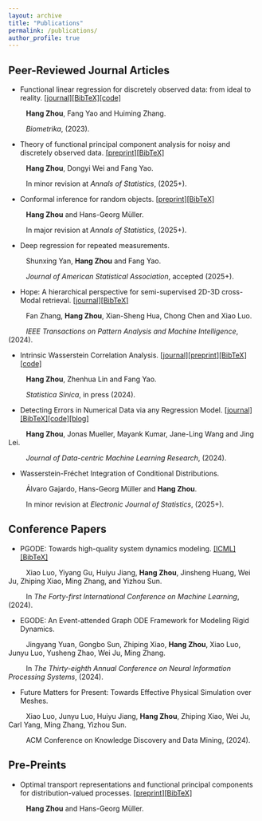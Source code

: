 ```yaml
---
layout: archive
title: "Publications"
permalink: /publications/
author_profile: true
---
```

## Peer-Reviewed Journal Articles

- Functional linear regression for discretely observed data: from ideal to reality. [\[journal\]](https://academic.oup.com/biomet/article-abstract/110/2/381/6726182)[\[BibTeX\]](https://hg-zh.github.io/files/bmka_flr)[\[code\]](https://github.com/hg-zh/FLR)

&nbsp;&nbsp;&nbsp;&nbsp;&nbsp;&nbsp;&nbsp;&nbsp; **Hang Zhou**, Fang Yao and Huiming Zhang.

&nbsp;&nbsp;&nbsp;&nbsp;&nbsp;&nbsp;&nbsp;&nbsp; *Biometrika*, (2023).


- Theory of functional principal component analysis for noisy and discretely observed data. [\[preprint\]](https://arxiv.org/abs/2209.08768)[\[BibTeX\]](https://hg-zh.github.io/files/arXiv_FPCA)

&nbsp;&nbsp;&nbsp;&nbsp;&nbsp;&nbsp;&nbsp;&nbsp; **Hang Zhou**, Dongyi Wei and Fang Yao.

&nbsp;&nbsp;&nbsp;&nbsp;&nbsp;&nbsp;&nbsp;&nbsp; In minor revision at  *Annals of Statistics*,  (2025+).

- Conformal inference for random objects. [\[preprint\]](https://arxiv.org/abs/2405.00294)[\[BibTeX\]](https://hg-zh.github.io/files/arXiv_OC)

&nbsp;&nbsp;&nbsp;&nbsp;&nbsp;&nbsp;&nbsp;&nbsp; **Hang Zhou** and Hans-Georg Müller.

&nbsp;&nbsp;&nbsp;&nbsp;&nbsp;&nbsp;&nbsp;&nbsp; In major revision at *Annals of Statistics*,  (2025+).

- Deep regression for repeated measurements. 

&nbsp;&nbsp;&nbsp;&nbsp;&nbsp;&nbsp;&nbsp;&nbsp; Shunxing Yan, **Hang Zhou** and Fang Yao.

&nbsp;&nbsp;&nbsp;&nbsp;&nbsp;&nbsp;&nbsp;&nbsp;  *Journal of American Statistical Association*, accepted (2025+).

- Hope: A hierarchical perspective for semi-supervised 2D-3D cross-Modal retrieval. [\[journal\]](https://doi.org/10.1109/TPAMI.2024.3412760)[\[BibTeX\]](https://hg-zh.github.io/files/HOPE)

&nbsp;&nbsp;&nbsp;&nbsp;&nbsp;&nbsp;&nbsp;&nbsp; Fan Zhang, **Hang Zhou**, Xian-Sheng Hua, Chong Chen and Xiao Luo. 

&nbsp;&nbsp;&nbsp;&nbsp;&nbsp;&nbsp;&nbsp;&nbsp; *IEEE Transactions on Pattern Analysis and Machine Intelligence*,  (2024).

- Intrinsic Wasserstein Correlation Analysis. [\[journal\]](https://www3.stat.sinica.edu.tw/ss_newpaper/SS-2023-0147_na.pdf)[\[preprint\]](https://arxiv.org/abs/2105.15000)[\[BibTeX\]](https://hg-zh.github.io/files/arXiv_WCCA)[\[code\]](https://github.com/hg-zh/WICA)

&nbsp;&nbsp;&nbsp;&nbsp;&nbsp;&nbsp;&nbsp;&nbsp; **Hang Zhou**, Zhenhua Lin and Fang Yao.

&nbsp;&nbsp;&nbsp;&nbsp;&nbsp;&nbsp;&nbsp;&nbsp; *Statistica Sinica*, in press (2024).

- Detecting Errors in Numerical Data via any Regression Model. [\[journal\]](https://openreview.net/forum?id=CIQ5iemeTw)[\[BibTeX\]](https://hg-zh.github.io/files/arXiv_DE)[\[code\]](https://github.com/hg-zh/RLE)[\[blog\]](https://web-git-jwmueller-regressionblog-cleanlab.vercel.app/blog/regression/)

&nbsp;&nbsp;&nbsp;&nbsp;&nbsp;&nbsp;&nbsp;&nbsp; **Hang Zhou**, Jonas Mueller, Mayank Kumar, Jane-Ling Wang and Jing Lei.

&nbsp;&nbsp;&nbsp;&nbsp;&nbsp;&nbsp;&nbsp;&nbsp; *Journal of Data-centric Machine Learning Research*,  (2024).

- Wasserstein-Fréchet Integration of Conditional Distributions.

&nbsp;&nbsp;&nbsp;&nbsp;&nbsp;&nbsp;&nbsp;&nbsp; Álvaro Gajardo, Hans-Georg Müller and **Hang Zhou**.

&nbsp;&nbsp;&nbsp;&nbsp;&nbsp;&nbsp;&nbsp;&nbsp; In minor revision at *Electronic Journal of Statistics*,  (2025+).






## Conference Papers

- PGODE: Towards high-quality system dynamics modeling. [\[ICML\]](https://openreview.net/forum?id=jrE7geZekq)[\[BibTeX\]](https://hg-zh.github.io/files/PGODE)

&nbsp;&nbsp;&nbsp;&nbsp;&nbsp;&nbsp;&nbsp;&nbsp; Xiao Luo, Yiyang Gu, Huiyu Jiang, **Hang Zhou**, Jinsheng Huang, Wei Ju, Zhiping Xiao, Ming Zhang, and Yizhou Sun.

&nbsp;&nbsp;&nbsp;&nbsp;&nbsp;&nbsp;&nbsp;&nbsp; In *The Forty-first International Conference on Machine Learning*, (2024).

- EGODE: An Event-attended Graph ODE Framework for Modeling Rigid Dynamics. 

&nbsp;&nbsp;&nbsp;&nbsp;&nbsp;&nbsp;&nbsp;&nbsp; Jingyang Yuan, Gongbo Sun, Zhiping Xiao, **Hang Zhou**, Xiao Luo, Junyu Luo, Yusheng Zhao, Wei Ju, Ming Zhang.

&nbsp;&nbsp;&nbsp;&nbsp;&nbsp;&nbsp;&nbsp;&nbsp; In *The Thirty-eighth Annual Conference on Neural Information Processing Systems*, (2024).

- Future Matters for Present: Towards Effective Physical Simulation over Meshes.

&nbsp;&nbsp;&nbsp;&nbsp;&nbsp;&nbsp;&nbsp;&nbsp; Xiao Luo, Junyu Luo, Huiyu Jiang, **Hang Zhou**, Zhiping Xiao, Wei Ju, Carl Yang, Ming Zhang, Yizhou Sun.

&nbsp;&nbsp;&nbsp;&nbsp;&nbsp;&nbsp;&nbsp;&nbsp; ACM Conference on Knowledge Discovery and Data Mining, (2024).

## Pre-Preints 

- Optimal transport representations and functional principal components for distribution-valued processes.  [\[preprint\]](https://arxiv.org/abs/2310.20088)[\[BibTeX\]](https://hg-zh.github.io/files/arXiv_OT)

&nbsp;&nbsp;&nbsp;&nbsp;&nbsp;&nbsp;&nbsp;&nbsp; **Hang Zhou** and Hans-Georg Müller.


